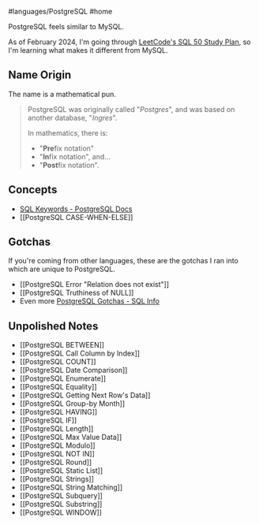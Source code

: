 #languages/PostgreSQL #home

PostgreSQL feels similar to MySQL.

As of February 2024, I'm going through [LeetCode's SQL 50 Study Plan](https://leetcode.com/studyplan/top-sql-50/), so I'm learning what makes it different from MySQL.
## Name Origin
The name is a mathematical pun.

> PostgreSQL was originally called "*Postgres*", and was based on another database, "*Ingres*".
>
> In mathematics, there is:
> - "**Pre**fix notation"
> - "**In**fix notation", and...
> - "**Post**fix notation".
## Concepts
- [SQL Keywords - PostgreSQL Docs](https://www.postgresql.org/docs/current/sql-keywords-appendix.html)
- [[PostgreSQL CASE-WHEN-ELSE]]
## Gotchas
If you're coming from other languages, these are the gotchas I ran into which are unique to PostgreSQL.
- [[PostgreSQL Error "Relation does not exist"]]
- [[PostgreSQL Truthiness of NULL]]
- Even more [PostgreSQL Gotchas - SQL Info](https://sql-info.de/postgresql/postgres-gotchas.html)
## Unpolished Notes
* [[PostgreSQL BETWEEN]]
* [[PostgreSQL Call Column by Index]]
* [[PostgreSQL COUNT]]
* [[PostgreSQL Date Comparison]]
* [[PostgreSQL Enumerate]]
* [[PostgreSQL Equality]]
* [[PostgreSQL Getting Next Row's Data]]
* [[PostgreSQL Group-by Month]]
* [[PostgreSQL HAVING]]
* [[PostgreSQL IF]]
* [[PostgreSQL Length]]
* [[PostgreSQL Max Value Data]]
* [[PostgreSQL Modulo]]
* [[PostgreSQL NOT IN]]
* [[PostgreSQL Round]]
* [[PostgreSQL Static List]]
* [[PostgreSQL Strings]]
* [[PostgreSQL String Matching]]
* [[PostgreSQL Subquery]]
* [[PostgreSQL Substring]]
* [[PostgreSQL WINDOW]]